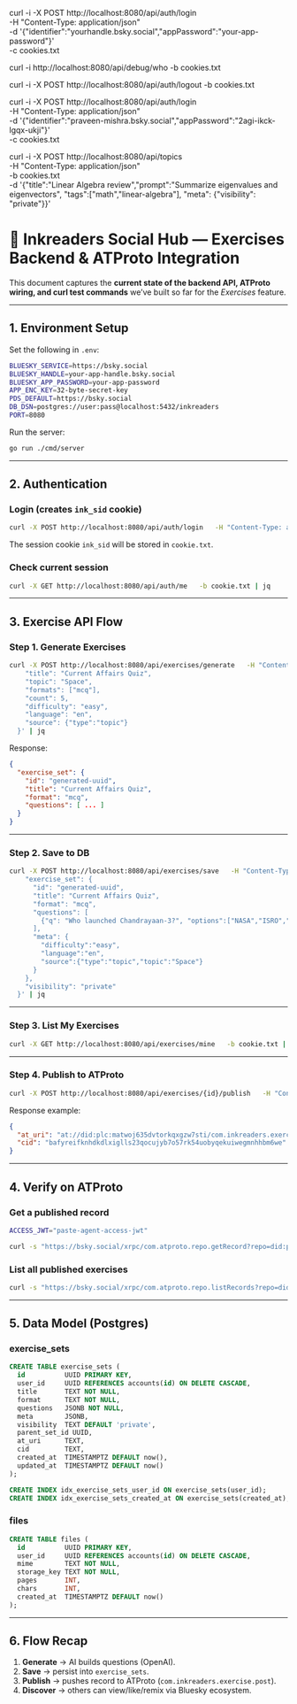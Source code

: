curl -i -X POST http://localhost:8080/api/auth/login \
  -H "Content-Type: application/json" \
  -d '{"identifier":"yourhandle.bsky.social","appPassword":"your-app-password"}' \
  -c cookies.txt


curl -i http://localhost:8080/api/debug/who -b cookies.txt

curl -i -X POST http://localhost:8080/api/auth/logout -b cookies.txt



curl -i -X POST http://localhost:8080/api/auth/login \
  -H "Content-Type: application/json" \
  -d '{"identifier":"praveen-mishra.bsky.social","appPassword":"2agi-ikck-lgqx-ukji"}' \
  -c cookies.txt



curl -i -X POST http://localhost:8080/api/topics \
  -H "Content-Type: application/json" \
  -b cookies.txt \
  -d '{"title":"Linear Algebra review","prompt":"Summarize eigenvalues and eigenvectors", "tags":["math","linear-algebra"], "meta": {"visibility": "private"}}'















# 📘 Inkreaders Social Hub — Exercises Backend & ATProto Integration

This document captures the **current state of the backend API, ATProto wiring, and curl test commands** we’ve built so far for the *Exercises* feature.

---

## 1. Environment Setup

Set the following in `.env`:

```bash
BLUESKY_SERVICE=https://bsky.social
BLUESKY_HANDLE=your-app-handle.bsky.social
BLUESKY_APP_PASSWORD=your-app-password
APP_ENC_KEY=32-byte-secret-key
PDS_DEFAULT=https://bsky.social
DB_DSN=postgres://user:pass@localhost:5432/inkreaders
PORT=8080
```

Run the server:

```bash
go run ./cmd/server
```

---

## 2. Authentication

### Login (creates `ink_sid` cookie)

```bash
curl -X POST http://localhost:8080/api/auth/login   -H "Content-Type: application/json"   -d '{"identifier":"your-handle.bsky.social","appPassword":"your-app-password"}'   -c cookie.txt
```

The session cookie `ink_sid` will be stored in `cookie.txt`.

### Check current session

```bash
curl -X GET http://localhost:8080/api/auth/me   -b cookie.txt | jq
```

---

## 3. Exercise API Flow

### Step 1. Generate Exercises

```bash
curl -X POST http://localhost:8080/api/exercises/generate   -H "Content-Type: application/json"   -b cookie.txt   -d '{
    "title": "Current Affairs Quiz",
    "topic": "Space",
    "formats": ["mcq"],
    "count": 5,
    "difficulty": "easy",
    "language": "en",
    "source": {"type":"topic"}
  }' | jq
```

Response:

```json
{
  "exercise_set": {
    "id": "generated-uuid",
    "title": "Current Affairs Quiz",
    "format": "mcq",
    "questions": [ ... ]
  }
}
```

---

### Step 2. Save to DB

```bash
curl -X POST http://localhost:8080/api/exercises/save   -H "Content-Type: application/json"   -b cookie.txt   -d '{
    "exercise_set": {
      "id": "generated-uuid",
      "title": "Current Affairs Quiz",
      "format": "mcq",
      "questions": [
        {"q": "Who launched Chandrayaan-3?", "options":["NASA","ISRO","ESA"], "answer":"ISRO"}
      ],
      "meta": {
        "difficulty":"easy",
        "language":"en",
        "source":{"type":"topic","topic":"Space"}
      }
    },
    "visibility": "private"
  }' | jq
```

---

### Step 3. List My Exercises

```bash
curl -X GET http://localhost:8080/api/exercises/mine   -b cookie.txt | jq
```

---

### Step 4. Publish to ATProto

```bash
curl -X POST http://localhost:8080/api/exercises/{id}/publish   -H "Content-Type: application/json"   -b cookie.txt   -d '{"to_feed":true,"allow_remix":true}' | jq
```

Response example:

```json
{
  "at_uri": "at://did:plc:matwoj635dvtorkqxgzw7sti/com.inkreaders.exercise.post/3lxquuczcd424",
  "cid": "bafyreifknhdkdlxiglls23qocujyb7o57rk54uobyqekuiwegmnhhbm6we"
}
```

---

## 4. Verify on ATProto

### Get a published record

```bash
ACCESS_JWT="paste-agent-access-jwt"

curl -s "https://bsky.social/xrpc/com.atproto.repo.getRecord?repo=did:plc:matwoj635dvtorkqxgzw7sti&collection=com.inkreaders.exercise.post&rkey=3lxquuczcd424"   -H "Authorization: Bearer $ACCESS_JWT" | jq
```

### List all published exercises

```bash
curl -s "https://bsky.social/xrpc/com.atproto.repo.listRecords?repo=did:plc:matwoj635dvtorkqxgzw7sti&collection=com.inkreaders.exercise.post&limit=5"   -H "Authorization: Bearer $ACCESS_JWT" | jq
```

---

## 5. Data Model (Postgres)

### exercise_sets

```sql
CREATE TABLE exercise_sets (
  id          UUID PRIMARY KEY,
  user_id     UUID REFERENCES accounts(id) ON DELETE CASCADE,
  title       TEXT NOT NULL,
  format      TEXT NOT NULL,
  questions   JSONB NOT NULL,
  meta        JSONB,
  visibility  TEXT DEFAULT 'private',
  parent_set_id UUID,
  at_uri      TEXT,
  cid         TEXT,
  created_at  TIMESTAMPTZ DEFAULT now(),
  updated_at  TIMESTAMPTZ DEFAULT now()
);

CREATE INDEX idx_exercise_sets_user_id ON exercise_sets(user_id);
CREATE INDEX idx_exercise_sets_created_at ON exercise_sets(created_at);
```

### files

```sql
CREATE TABLE files (
  id          UUID PRIMARY KEY,
  user_id     UUID REFERENCES accounts(id) ON DELETE CASCADE,
  mime        TEXT NOT NULL,
  storage_key TEXT NOT NULL,
  pages       INT,
  chars       INT,
  created_at  TIMESTAMPTZ DEFAULT now()
);
```

---

## 6. Flow Recap

1. **Generate** → AI builds questions (OpenAI).
2. **Save** → persist into `exercise_sets`.
3. **Publish** → pushes record to ATProto (`com.inkreaders.exercise.post`).
4. **Discover** → others can view/like/remix via Bluesky ecosystem.

